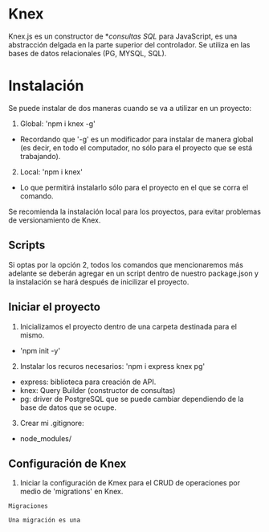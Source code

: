 # Knex

Knex.js es un constructor de **consultas SQL* para JavaScript, es una abstracción delgada en la parte superior del controlador. Se utiliza en las bases de datos relacionales (PG, MYSQL, SQL).

# Instalación

Se puede instalar de dos maneras cuando se va a utilizar en un proyecto:

1. Global: 'npm i knex -g'
  - Recordando que '-g' es un modificador para instalar de manera global (es decir, en todo el computador, no sólo para el proyecto que se está trabajando).

2. Local: 'npm i knex'
  - Lo que permitirá instalarlo sólo para el proyecto en el que se corra el comando.

Se recomienda la instalación local para los proyectos, para evitar problemas de versionamiento de Knex.

## Scripts

Si optas por la opción 2, todos los comandos que mencionaremos más adelante se deberán agregar en un script dentro de nuestro package.json y la instalación se hará después de inicilizar el proyecto.

## Iniciar el proyecto

1. Inicializamos el proyecto dentro de una carpeta destinada para el mismo.
  - 'npm init -y'

2. Instalar los recuros necesarios:
  'npm i express knex pg'
  - express: biblioteca para creación de API.
  - knex: Query Builder (constructor de consultas)
  - pg: driver de PostgreSQL que se puede cambiar dependiendo de la base de datos que se ocupe.

3. Crear mi .gitignore:
  - node_modules/

## Configuración de Knex

1. Iniciar la configuración de Kmex para el CRUD de operaciones por medio de 'migrations' en Knex.

```
Migraciones

Una migración es una 

```



